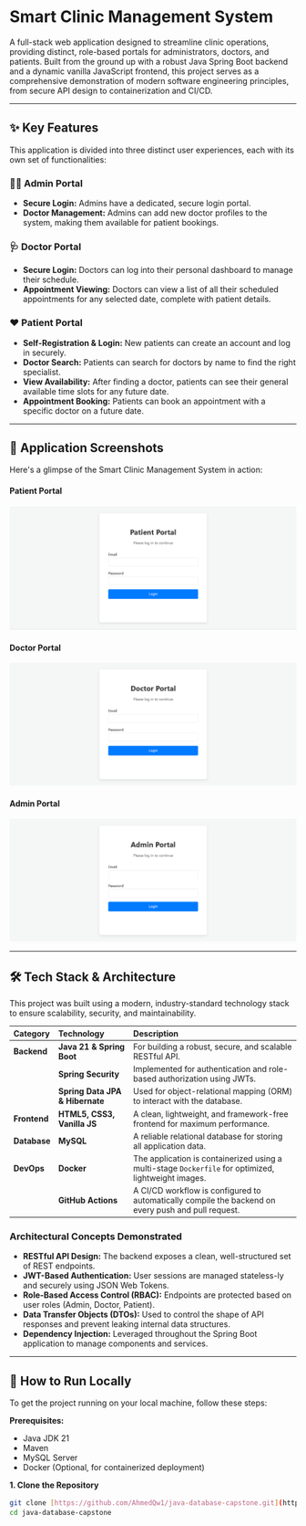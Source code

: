 # Smart Clinic Management System

A full-stack web application designed to streamline clinic operations, providing distinct, role-based portals for administrators, doctors, and patients. Built from the ground up with a robust Java Spring Boot backend and a dynamic vanilla JavaScript frontend, this project serves as a comprehensive demonstration of modern software engineering principles, from secure API design to containerization and CI/CD.

---

## ✨ Key Features

This application is divided into three distinct user experiences, each with its own set of functionalities:

### 👨‍⚕️ Admin Portal
* **Secure Login:** Admins have a dedicated, secure login portal.
* **Doctor Management:** Admins can add new doctor profiles to the system, making them available for patient bookings.

### 🩺 Doctor Portal
* **Secure Login:** Doctors can log into their personal dashboard to manage their schedule.
* **Appointment Viewing:** Doctors can view a list of all their scheduled appointments for any selected date, complete with patient details.

### ❤️ Patient Portal
* **Self-Registration & Login:** New patients can create an account and log in securely.
* **Doctor Search:** Patients can search for doctors by name to find the right specialist.
* **View Availability:** After finding a doctor, patients can see their general available time slots for any future date.
* **Appointment Booking:** Patients can book an appointment with a specific doctor on a future date.

---

## 📸 Application Screenshots

Here's a glimpse of the Smart Clinic Management System in action:

#### **Patient Portal**
![Patient Portal](images/Patient%20Portal.png)

#### **Doctor Portal**
![Doctor Portal](images/Doctor%20Portal.png)

#### **Admin Portal**
![Admin Portal](images/Admin%20Portal.png)

---

## 🛠️ Tech Stack & Architecture

This project was built using a modern, industry-standard technology stack to ensure scalability, security, and maintainability.

| Category      | Technology                 | Description                                                                    |
| :------------ | :------------------------- | :----------------------------------------------------------------------------- |
| **Backend** | **Java 21 & Spring Boot** | For building a robust, secure, and scalable RESTful API.                         |
|               | **Spring Security** | Implemented for authentication and role-based authorization using JWTs.          |
|               | **Spring Data JPA & Hibernate** | Used for object-relational mapping (ORM) to interact with the database.         |
| **Frontend** | **HTML5, CSS3, Vanilla JS** | A clean, lightweight, and framework-free frontend for maximum performance.       |
| **Database** | **MySQL** | A reliable relational database for storing all application data.                 |
| **DevOps** | **Docker** | The application is containerized using a multi-stage `Dockerfile` for optimized, lightweight images. |
|               | **GitHub Actions** | A CI/CD workflow is configured to automatically compile the backend on every push and pull request. |

### Architectural Concepts Demonstrated
* **RESTful API Design:** The backend exposes a clean, well-structured set of REST endpoints.
* **JWT-Based Authentication:** User sessions are managed stateless-ly and securely using JSON Web Tokens.
* **Role-Based Access Control (RBAC):** Endpoints are protected based on user roles (Admin, Doctor, Patient).
* **Data Transfer Objects (DTOs):** Used to control the shape of API responses and prevent leaking internal data structures.
* **Dependency Injection:** Leveraged throughout the Spring Boot application to manage components and services.

---

## 🚀 How to Run Locally

To get the project running on your local machine, follow these steps:

**Prerequisites:**
* Java JDK 21
* Maven
* MySQL Server
* Docker (Optional, for containerized deployment)

**1. Clone the Repository**
```bash
git clone [https://github.com/AhmedQw1/java-database-capstone.git](https://github.com/AhmedQw1/java-database-capstone.git)
cd java-database-capstone